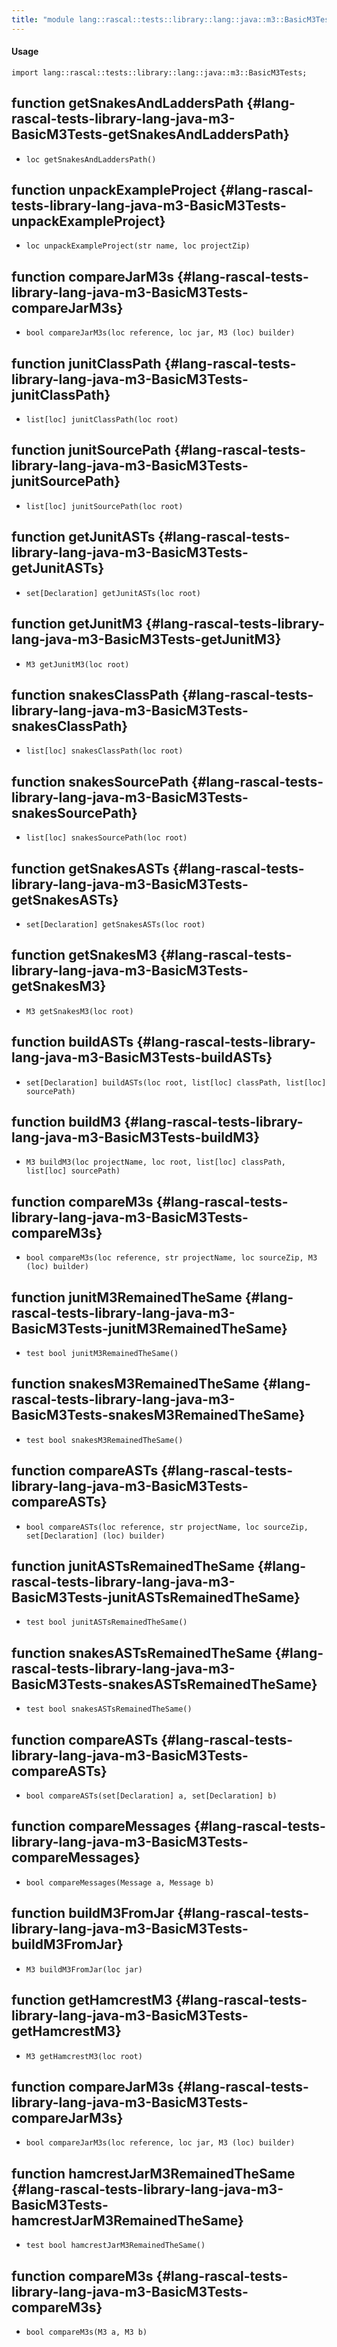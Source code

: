 ```yaml
---
title: "module lang::rascal::tests::library::lang::java::m3::BasicM3Tests"
---
```


#### Usage

`import lang::rascal::tests::library::lang::java::m3::BasicM3Tests;`

## function getSnakesAndLaddersPath {#lang-rascal-tests-library-lang-java-m3-BasicM3Tests-getSnakesAndLaddersPath}

* ``loc getSnakesAndLaddersPath()``

## function unpackExampleProject {#lang-rascal-tests-library-lang-java-m3-BasicM3Tests-unpackExampleProject}

* ``loc unpackExampleProject(str name, loc projectZip)``

## function compareJarM3s {#lang-rascal-tests-library-lang-java-m3-BasicM3Tests-compareJarM3s}

* ``bool compareJarM3s(loc reference, loc jar, M3 (loc) builder)``

## function junitClassPath {#lang-rascal-tests-library-lang-java-m3-BasicM3Tests-junitClassPath}

* ``list[loc] junitClassPath(loc root)``

## function junitSourcePath {#lang-rascal-tests-library-lang-java-m3-BasicM3Tests-junitSourcePath}

* ``list[loc] junitSourcePath(loc root)``

## function getJunitASTs {#lang-rascal-tests-library-lang-java-m3-BasicM3Tests-getJunitASTs}

* ``set[Declaration] getJunitASTs(loc root)``

## function getJunitM3 {#lang-rascal-tests-library-lang-java-m3-BasicM3Tests-getJunitM3}

* ``M3 getJunitM3(loc root)``

## function snakesClassPath {#lang-rascal-tests-library-lang-java-m3-BasicM3Tests-snakesClassPath}

* ``list[loc] snakesClassPath(loc root)``

## function snakesSourcePath {#lang-rascal-tests-library-lang-java-m3-BasicM3Tests-snakesSourcePath}

* ``list[loc] snakesSourcePath(loc root)``

## function getSnakesASTs {#lang-rascal-tests-library-lang-java-m3-BasicM3Tests-getSnakesASTs}

* ``set[Declaration] getSnakesASTs(loc root)``

## function getSnakesM3 {#lang-rascal-tests-library-lang-java-m3-BasicM3Tests-getSnakesM3}

* ``M3 getSnakesM3(loc root)``

## function buildASTs {#lang-rascal-tests-library-lang-java-m3-BasicM3Tests-buildASTs}

* ``set[Declaration] buildASTs(loc root, list[loc] classPath, list[loc] sourcePath)``

## function buildM3 {#lang-rascal-tests-library-lang-java-m3-BasicM3Tests-buildM3}

* ``M3 buildM3(loc projectName, loc root, list[loc] classPath, list[loc] sourcePath)``

## function compareM3s {#lang-rascal-tests-library-lang-java-m3-BasicM3Tests-compareM3s}

* ``bool compareM3s(loc reference, str projectName, loc sourceZip, M3 (loc) builder)``

## function junitM3RemainedTheSame {#lang-rascal-tests-library-lang-java-m3-BasicM3Tests-junitM3RemainedTheSame}

* ``test bool junitM3RemainedTheSame()``

## function snakesM3RemainedTheSame {#lang-rascal-tests-library-lang-java-m3-BasicM3Tests-snakesM3RemainedTheSame}

* ``test bool snakesM3RemainedTheSame()``

## function compareASTs {#lang-rascal-tests-library-lang-java-m3-BasicM3Tests-compareASTs}

* ``bool compareASTs(loc reference, str projectName, loc sourceZip, set[Declaration] (loc) builder)``

## function junitASTsRemainedTheSame {#lang-rascal-tests-library-lang-java-m3-BasicM3Tests-junitASTsRemainedTheSame}

* ``test bool junitASTsRemainedTheSame()``

## function snakesASTsRemainedTheSame {#lang-rascal-tests-library-lang-java-m3-BasicM3Tests-snakesASTsRemainedTheSame}

* ``test bool snakesASTsRemainedTheSame()``

## function compareASTs {#lang-rascal-tests-library-lang-java-m3-BasicM3Tests-compareASTs}

* ``bool compareASTs(set[Declaration] a, set[Declaration] b)``

## function compareMessages {#lang-rascal-tests-library-lang-java-m3-BasicM3Tests-compareMessages}

* ``bool compareMessages(Message a, Message b)``

## function buildM3FromJar {#lang-rascal-tests-library-lang-java-m3-BasicM3Tests-buildM3FromJar}

* ``M3 buildM3FromJar(loc jar)``

## function getHamcrestM3 {#lang-rascal-tests-library-lang-java-m3-BasicM3Tests-getHamcrestM3}

* ``M3 getHamcrestM3(loc root)``

## function compareJarM3s {#lang-rascal-tests-library-lang-java-m3-BasicM3Tests-compareJarM3s}

* ``bool compareJarM3s(loc reference, loc jar, M3 (loc) builder)``

## function hamcrestJarM3RemainedTheSame {#lang-rascal-tests-library-lang-java-m3-BasicM3Tests-hamcrestJarM3RemainedTheSame}

* ``test bool hamcrestJarM3RemainedTheSame()``

## function compareM3s {#lang-rascal-tests-library-lang-java-m3-BasicM3Tests-compareM3s}

* ``bool compareM3s(M3 a, M3 b)``

